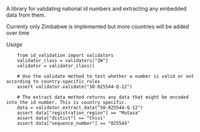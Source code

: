 A library for validating national id numbers and extracting any embedded data from them.

Currenty only Zimbabwe is implemented but more countries will be added over time

*Usage*

```
    from id_validation import validators
    validator_class = validators["ZW"]
    validator = validator_class()

    # Use the validate method to test whether a number is valid or not according to country-specific rules
    assert validator.validate("50-025544-Q-12")

    # The extract data method returns any data that might be encoded into the id number. This is country specific.
    data = validator.extract_data("50-025544-Q-12")
    assert data["registration_region"] == "Mutasa"
    assert data["distict"] == "Chivi"
    assert data["sequence_number"] == "025544"
```